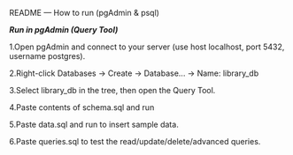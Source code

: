 README — How to run (pgAdmin & psql)

***Run in pgAdmin (Query Tool)***

1.Open pgAdmin and connect to your server (use host localhost, port 5432, username postgres).

2.Right-click Databases → Create → Database... → Name: library_db

3.Select library_db in the tree, then open the Query Tool.

4.Paste contents of schema.sql and run 

5.Paste data.sql and run to insert sample data.

6.Paste queries.sql to test the read/update/delete/advanced queries.